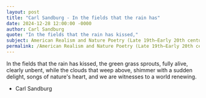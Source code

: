 ```yaml
---
layout: post
title: "Carl Sandburg - In the fields that the rain has"
date: 2024-12-28 12:00:00 -0000
author: Carl Sandburg
quote: "In the fields that the rain has kissed,"
subject: American Realism and Nature Poetry (Late 19th–Early 20th century)
permalink: /American Realism and Nature Poetry (Late 19th–Early 20th century)/Carl Sandburg/Carl Sandburg - In the fields that the rain has
---
```


In the fields that the rain has kissed,
the green grass sprouts,
fully alive, clearly unbent,
while the clouds that weep above,
shimmer with a sudden delight,
songs of nature's heart,
and we are witnesses to a world renewing.

- Carl Sandburg
